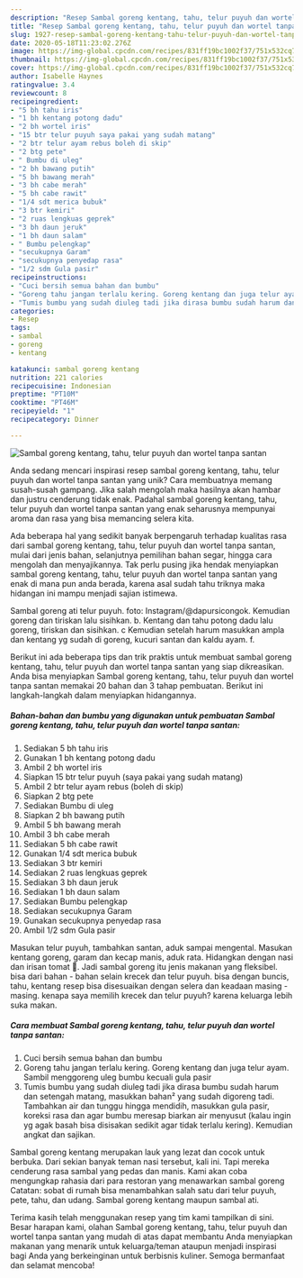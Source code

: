 ```yaml
---
description: "Resep Sambal goreng kentang, tahu, telur puyuh dan wortel tanpa santan Anti Gagal"
title: "Resep Sambal goreng kentang, tahu, telur puyuh dan wortel tanpa santan Anti Gagal"
slug: 1927-resep-sambal-goreng-kentang-tahu-telur-puyuh-dan-wortel-tanpa-santan-anti-gagal
date: 2020-05-18T11:23:02.276Z
image: https://img-global.cpcdn.com/recipes/831ff19bc1002f37/751x532cq70/sambal-goreng-kentang-tahu-telur-puyuh-dan-wortel-tanpa-santan-foto-resep-utama.jpg
thumbnail: https://img-global.cpcdn.com/recipes/831ff19bc1002f37/751x532cq70/sambal-goreng-kentang-tahu-telur-puyuh-dan-wortel-tanpa-santan-foto-resep-utama.jpg
cover: https://img-global.cpcdn.com/recipes/831ff19bc1002f37/751x532cq70/sambal-goreng-kentang-tahu-telur-puyuh-dan-wortel-tanpa-santan-foto-resep-utama.jpg
author: Isabelle Haynes
ratingvalue: 3.4
reviewcount: 8
recipeingredient:
- "5 bh tahu iris"
- "1 bh kentang potong dadu"
- "2 bh wortel iris"
- "15 btr telur puyuh saya pakai yang sudah matang"
- "2 btr telur ayam rebus boleh di skip"
- "2 btg pete"
- " Bumbu di uleg"
- "2 bh bawang putih"
- "5 bh bawang merah"
- "3 bh cabe merah"
- "5 bh cabe rawit"
- "1/4 sdt merica bubuk"
- "3 btr kemiri"
- "2 ruas lengkuas geprek"
- "3 bh daun jeruk"
- "1 bh daun salam"
- " Bumbu pelengkap"
- "secukupnya Garam"
- "secukupnya penyedap rasa"
- "1/2 sdm Gula pasir"
recipeinstructions:
- "Cuci bersih semua bahan dan bumbu"
- "Goreng tahu jangan terlalu kering. Goreng kentang dan juga telur ayam. Sambil menggoreng uleg bumbu kecuali gula pasir"
- "Tumis bumbu yang sudah diuleg tadi jika dirasa bumbu sudah harum dan setengah matang, masukkan bahan² yang sudah digoreng tadi. Tambahkan air dan tunggu hingga mendidih, masukkan gula pasir, koreksi rasa dan agar bumbu meresap biarkan air menyusut (kalau ingin yg agak basah bisa disisakan sedikit agar tidak terlalu kering). Kemudian angkat dan sajikan."
categories:
- Resep
tags:
- sambal
- goreng
- kentang

katakunci: sambal goreng kentang 
nutrition: 221 calories
recipecuisine: Indonesian
preptime: "PT10M"
cooktime: "PT46M"
recipeyield: "1"
recipecategory: Dinner

---
```



![Sambal goreng kentang, tahu, telur puyuh dan wortel tanpa santan](https://img-global.cpcdn.com/recipes/831ff19bc1002f37/751x532cq70/sambal-goreng-kentang-tahu-telur-puyuh-dan-wortel-tanpa-santan-foto-resep-utama.jpg)

Anda sedang mencari inspirasi resep sambal goreng kentang, tahu, telur puyuh dan wortel tanpa santan yang unik? Cara membuatnya memang susah-susah gampang. Jika salah mengolah maka hasilnya akan hambar dan justru cenderung tidak enak. Padahal sambal goreng kentang, tahu, telur puyuh dan wortel tanpa santan yang enak seharusnya mempunyai aroma dan rasa yang bisa memancing selera kita.

Ada beberapa hal yang sedikit banyak berpengaruh terhadap kualitas rasa dari sambal goreng kentang, tahu, telur puyuh dan wortel tanpa santan, mulai dari jenis bahan, selanjutnya pemilihan bahan segar, hingga cara mengolah dan menyajikannya. Tak perlu pusing jika hendak menyiapkan sambal goreng kentang, tahu, telur puyuh dan wortel tanpa santan yang enak di mana pun anda berada, karena asal sudah tahu triknya maka hidangan ini mampu menjadi sajian istimewa.

Sambal goreng ati telur puyuh. foto: Instagram/@dapursicongok. Kemudian goreng dan tiriskan lalu sisihkan. b. Kentang dan tahu potong dadu lalu goreng, tiriskan dan sisihkan. c Kemudian setelah harum masukkan ampla dan kentang yg sudah di goreng, kucuri santan dan kaldu ayam. f.


Berikut ini ada beberapa tips dan trik praktis untuk membuat sambal goreng kentang, tahu, telur puyuh dan wortel tanpa santan yang siap dikreasikan. Anda bisa menyiapkan Sambal goreng kentang, tahu, telur puyuh dan wortel tanpa santan memakai 20 bahan dan 3 tahap pembuatan. Berikut ini langkah-langkah dalam menyiapkan hidangannya.

<!--inarticleads1-->

##### Bahan-bahan dan bumbu yang digunakan untuk pembuatan Sambal goreng kentang, tahu, telur puyuh dan wortel tanpa santan:

1. Sediakan 5 bh tahu iris
1. Gunakan 1 bh kentang potong dadu
1. Ambil 2 bh wortel iris
1. Siapkan 15 btr telur puyuh (saya pakai yang sudah matang)
1. Ambil 2 btr telur ayam rebus (boleh di skip)
1. Siapkan 2 btg pete
1. Sediakan  Bumbu di uleg
1. Siapkan 2 bh bawang putih
1. Ambil 5 bh bawang merah
1. Ambil 3 bh cabe merah
1. Sediakan 5 bh cabe rawit
1. Gunakan 1/4 sdt merica bubuk
1. Sediakan 3 btr kemiri
1. Sediakan 2 ruas lengkuas geprek
1. Sediakan 3 bh daun jeruk
1. Sediakan 1 bh daun salam
1. Sediakan  Bumbu pelengkap
1. Sediakan secukupnya Garam
1. Gunakan secukupnya penyedap rasa
1. Ambil 1/2 sdm Gula pasir


Masukan telur puyuh, tambahkan santan, aduk sampai mengental. Masukan kentang goreng, garam dan kecap manis, aduk rata. Hidangkan dengan nasi dan irisan tomat 🙂. Jadi sambal goreng itu jenis makanan yang fleksibel. bisa dari bahan - bahan selain krecek dan telur puyuh. bisa dengan buncis, tahu, kentang resep bisa disesuaikan dengan selera dan keadaan masing - masing. kenapa saya memilih krecek dan telur puyuh? karena keluarga lebih suka makan. 

<!--inarticleads2-->

##### Cara membuat Sambal goreng kentang, tahu, telur puyuh dan wortel tanpa santan:

1. Cuci bersih semua bahan dan bumbu
1. Goreng tahu jangan terlalu kering. Goreng kentang dan juga telur ayam. Sambil menggoreng uleg bumbu kecuali gula pasir
1. Tumis bumbu yang sudah diuleg tadi jika dirasa bumbu sudah harum dan setengah matang, masukkan bahan² yang sudah digoreng tadi. Tambahkan air dan tunggu hingga mendidih, masukkan gula pasir, koreksi rasa dan agar bumbu meresap biarkan air menyusut (kalau ingin yg agak basah bisa disisakan sedikit agar tidak terlalu kering). Kemudian angkat dan sajikan.


Sambal goreng kentang merupakan lauk yang lezat dan cocok untuk berbuka. Dari sekian banyak teman nasi tersebut, kali ini. Tapi mereka cenderung rasa sambal yang pedas dan manis. Kami akan coba mengungkap rahasia dari para restoran yang menawarkan sambal goreng Catatan: sobat di rumah bisa menambahkan salah satu dari telur puyuh, pete, tahu, dan udang. Sambal goreng kentang maupun sambal ati. 

Terima kasih telah menggunakan resep yang tim kami tampilkan di sini. Besar harapan kami, olahan Sambal goreng kentang, tahu, telur puyuh dan wortel tanpa santan yang mudah di atas dapat membantu Anda menyiapkan makanan yang menarik untuk keluarga/teman ataupun menjadi inspirasi bagi Anda yang berkeinginan untuk berbisnis kuliner. Semoga bermanfaat dan selamat mencoba!
